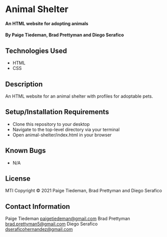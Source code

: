 # Animal Shelter

#### An HTML website for adopting animals

#### By Paige Tiedeman, Brad Prettyman and Diego Serafico

## Technologies Used

* HTML
* CSS

## Description

An HTML website for an animal shelter with profiles for adoptable pets.

## Setup/Installation Requirements

* Clone this repository to your desktop
* Navigate to the top-level directory via your terminal
* Open animal-shelter/index.html in your browser

## Known Bugs

* N/A

## License

MTI
Copyright © 2021 Paige Tiedeman, Brad Prettyman and Diego Serafico

## Contact Information
Paige Tiedeman paigetiedeman@gmail.com 
Brad Prettyman brad.prettyman5@gmail.com
Diego Serafico dseraficohernandez@gmail.com 